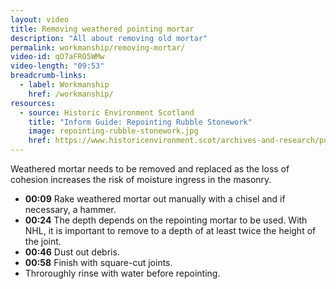 ```yaml
---
layout: video
title: Removing weathered pointing mortar
description: "All about removing old mortar"
permalink: workmanship/removing-mortar/
video-id: qO7aFRO5WMw
video-length: "09:53"
breadcrumb-links: 
  - label: Workmanship
    href: /workmanship/
resources:
  - source: Historic Environment Scotland
    title: "Inform Guide: Repointing Rubble Stonework"
    image: repointing-rubble-stonework.jpg
    href: https://www.historicenvironment.scot/archives-and-research/publications/publication/?publicationid=b6cb68de-3207-4786-a0d8-a595010402fa
---
```


Weathered mortar needs to be removed and replaced as the loss of cohesion increases the risk of moisture ingress in the masonry.

* **00:09** Rake weathered mortar out manually with a chisel and if necessary, a hammer.
* **00:24** The depth depends on the repointing mortar to be used. With NHL, it is important to remove to a depth of at least twice the height of the joint.
* **00:46** Dust out debris.
* **00:58** Finish with square-cut joints.
* Throroughly rinse with water before repointing.

